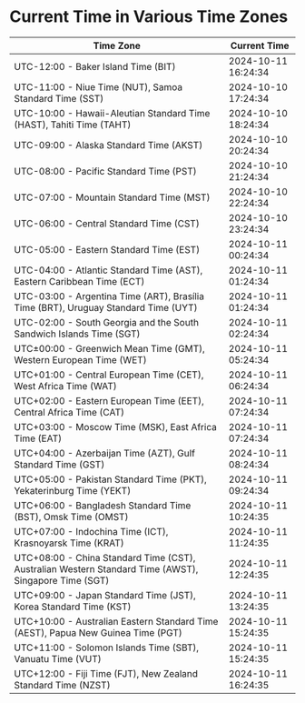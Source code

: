 # Current Time in Various Time Zones

| Time Zone | Current Time |
|-----------|--------------|
| UTC-12:00 - Baker Island Time (BIT) | 2024-10-11 16:24:34 |
| UTC-11:00 - Niue Time (NUT), Samoa Standard Time (SST) | 2024-10-10 17:24:34 |
| UTC-10:00 - Hawaii-Aleutian Standard Time (HAST), Tahiti Time (TAHT) | 2024-10-10 18:24:34 |
| UTC-09:00 - Alaska Standard Time (AKST) | 2024-10-10 20:24:34 |
| UTC-08:00 - Pacific Standard Time (PST) | 2024-10-10 21:24:34 |
| UTC-07:00 - Mountain Standard Time (MST) | 2024-10-10 22:24:34 |
| UTC-06:00 - Central Standard Time (CST) | 2024-10-10 23:24:34 |
| UTC-05:00 - Eastern Standard Time (EST) | 2024-10-11 00:24:34 |
| UTC-04:00 - Atlantic Standard Time (AST), Eastern Caribbean Time (ECT) | 2024-10-11 01:24:34 |
| UTC-03:00 - Argentina Time (ART), Brasília Time (BRT), Uruguay Standard Time (UYT) | 2024-10-11 01:24:34 |
| UTC-02:00 - South Georgia and the South Sandwich Islands Time (SGT) | 2024-10-11 02:24:34 |
| UTC±00:00 - Greenwich Mean Time (GMT), Western European Time (WET) | 2024-10-11 05:24:34 |
| UTC+01:00 - Central European Time (CET), West Africa Time (WAT) | 2024-10-11 06:24:34 |
| UTC+02:00 - Eastern European Time (EET), Central Africa Time (CAT) | 2024-10-11 07:24:34 |
| UTC+03:00 - Moscow Time (MSK), East Africa Time (EAT) | 2024-10-11 07:24:34 |
| UTC+04:00 - Azerbaijan Time (AZT), Gulf Standard Time (GST) | 2024-10-11 08:24:34 |
| UTC+05:00 - Pakistan Standard Time (PKT), Yekaterinburg Time (YEKT) | 2024-10-11 09:24:34 |
| UTC+06:00 - Bangladesh Standard Time (BST), Omsk Time (OMST) | 2024-10-11 10:24:35 |
| UTC+07:00 - Indochina Time (ICT), Krasnoyarsk Time (KRAT) | 2024-10-11 11:24:35 |
| UTC+08:00 - China Standard Time (CST), Australian Western Standard Time (AWST), Singapore Time (SGT) | 2024-10-11 12:24:35 |
| UTC+09:00 - Japan Standard Time (JST), Korea Standard Time (KST) | 2024-10-11 13:24:35 |
| UTC+10:00 - Australian Eastern Standard Time (AEST), Papua New Guinea Time (PGT) | 2024-10-11 15:24:35 |
| UTC+11:00 - Solomon Islands Time (SBT), Vanuatu Time (VUT) | 2024-10-11 15:24:35 |
| UTC+12:00 - Fiji Time (FJT), New Zealand Standard Time (NZST) | 2024-10-11 16:24:35 |
